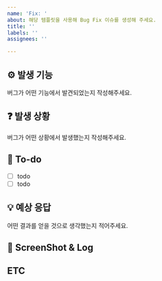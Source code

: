 ```yaml
---
name: 'Fix: '
about: 해당 템플릿을 사용해 Bug Fix 이슈를 생성해 주세요.
title: ''
labels: ''
assignees: ''

---
```


## ⚙️ 발생 기능
버그가 어떤 기능에서 발견되었는지 작성해주세요.

## ❓ 발생 상황
버그가 어떤 상황에서 발생했는지 작성해주세요.

## 📝 To-do
- [ ] todo
- [ ] todo

## 💡 예상 응답
어떤 결과를 얻을 것으로 생각했는지 적어주세요.

## 📸 ScreenShot & Log

## ETC
>
